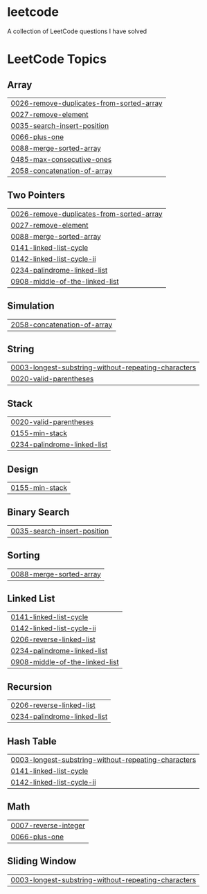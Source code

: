 # leetcode
A collection of LeetCode questions I have solved

<!---LeetCode Topics Start-->
# LeetCode Topics
## Array
|  |
| ------- |
| [0026-remove-duplicates-from-sorted-array](https://github.com/hi-z-k/leetcode/tree/master/0026-remove-duplicates-from-sorted-array) |
| [0027-remove-element](https://github.com/hi-z-k/leetcode/tree/master/0027-remove-element) |
| [0035-search-insert-position](https://github.com/hi-z-k/leetcode/tree/master/0035-search-insert-position) |
| [0066-plus-one](https://github.com/hi-z-k/leetcode/tree/master/0066-plus-one) |
| [0088-merge-sorted-array](https://github.com/hi-z-k/leetcode/tree/master/0088-merge-sorted-array) |
| [0485-max-consecutive-ones](https://github.com/hi-z-k/leetcode/tree/master/0485-max-consecutive-ones) |
| [2058-concatenation-of-array](https://github.com/hi-z-k/leetcode/tree/master/2058-concatenation-of-array) |
## Two Pointers
|  |
| ------- |
| [0026-remove-duplicates-from-sorted-array](https://github.com/hi-z-k/leetcode/tree/master/0026-remove-duplicates-from-sorted-array) |
| [0027-remove-element](https://github.com/hi-z-k/leetcode/tree/master/0027-remove-element) |
| [0088-merge-sorted-array](https://github.com/hi-z-k/leetcode/tree/master/0088-merge-sorted-array) |
| [0141-linked-list-cycle](https://github.com/hi-z-k/leetcode/tree/master/0141-linked-list-cycle) |
| [0142-linked-list-cycle-ii](https://github.com/hi-z-k/leetcode/tree/master/0142-linked-list-cycle-ii) |
| [0234-palindrome-linked-list](https://github.com/hi-z-k/leetcode/tree/master/0234-palindrome-linked-list) |
| [0908-middle-of-the-linked-list](https://github.com/hi-z-k/leetcode/tree/master/0908-middle-of-the-linked-list) |
## Simulation
|  |
| ------- |
| [2058-concatenation-of-array](https://github.com/hi-z-k/leetcode/tree/master/2058-concatenation-of-array) |
## String
|  |
| ------- |
| [0003-longest-substring-without-repeating-characters](https://github.com/hi-z-k/leetcode/tree/master/0003-longest-substring-without-repeating-characters) |
| [0020-valid-parentheses](https://github.com/hi-z-k/leetcode/tree/master/0020-valid-parentheses) |
## Stack
|  |
| ------- |
| [0020-valid-parentheses](https://github.com/hi-z-k/leetcode/tree/master/0020-valid-parentheses) |
| [0155-min-stack](https://github.com/hi-z-k/leetcode/tree/master/0155-min-stack) |
| [0234-palindrome-linked-list](https://github.com/hi-z-k/leetcode/tree/master/0234-palindrome-linked-list) |
## Design
|  |
| ------- |
| [0155-min-stack](https://github.com/hi-z-k/leetcode/tree/master/0155-min-stack) |
## Binary Search
|  |
| ------- |
| [0035-search-insert-position](https://github.com/hi-z-k/leetcode/tree/master/0035-search-insert-position) |
## Sorting
|  |
| ------- |
| [0088-merge-sorted-array](https://github.com/hi-z-k/leetcode/tree/master/0088-merge-sorted-array) |
## Linked List
|  |
| ------- |
| [0141-linked-list-cycle](https://github.com/hi-z-k/leetcode/tree/master/0141-linked-list-cycle) |
| [0142-linked-list-cycle-ii](https://github.com/hi-z-k/leetcode/tree/master/0142-linked-list-cycle-ii) |
| [0206-reverse-linked-list](https://github.com/hi-z-k/leetcode/tree/master/0206-reverse-linked-list) |
| [0234-palindrome-linked-list](https://github.com/hi-z-k/leetcode/tree/master/0234-palindrome-linked-list) |
| [0908-middle-of-the-linked-list](https://github.com/hi-z-k/leetcode/tree/master/0908-middle-of-the-linked-list) |
## Recursion
|  |
| ------- |
| [0206-reverse-linked-list](https://github.com/hi-z-k/leetcode/tree/master/0206-reverse-linked-list) |
| [0234-palindrome-linked-list](https://github.com/hi-z-k/leetcode/tree/master/0234-palindrome-linked-list) |
## Hash Table
|  |
| ------- |
| [0003-longest-substring-without-repeating-characters](https://github.com/hi-z-k/leetcode/tree/master/0003-longest-substring-without-repeating-characters) |
| [0141-linked-list-cycle](https://github.com/hi-z-k/leetcode/tree/master/0141-linked-list-cycle) |
| [0142-linked-list-cycle-ii](https://github.com/hi-z-k/leetcode/tree/master/0142-linked-list-cycle-ii) |
## Math
|  |
| ------- |
| [0007-reverse-integer](https://github.com/hi-z-k/leetcode/tree/master/0007-reverse-integer) |
| [0066-plus-one](https://github.com/hi-z-k/leetcode/tree/master/0066-plus-one) |
## Sliding Window
|  |
| ------- |
| [0003-longest-substring-without-repeating-characters](https://github.com/hi-z-k/leetcode/tree/master/0003-longest-substring-without-repeating-characters) |
<!---LeetCode Topics End-->
